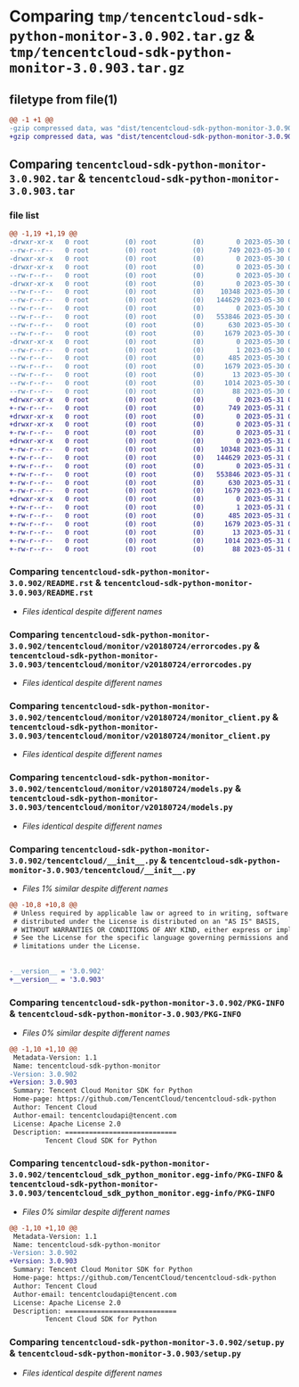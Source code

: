 # Comparing `tmp/tencentcloud-sdk-python-monitor-3.0.902.tar.gz` & `tmp/tencentcloud-sdk-python-monitor-3.0.903.tar.gz`

## filetype from file(1)

```diff
@@ -1 +1 @@
-gzip compressed data, was "dist/tencentcloud-sdk-python-monitor-3.0.902.tar", last modified: Tue May 30 00:27:59 2023, max compression
+gzip compressed data, was "dist/tencentcloud-sdk-python-monitor-3.0.903.tar", last modified: Wed May 31 02:16:03 2023, max compression
```

## Comparing `tencentcloud-sdk-python-monitor-3.0.902.tar` & `tencentcloud-sdk-python-monitor-3.0.903.tar`

### file list

```diff
@@ -1,19 +1,19 @@
-drwxr-xr-x   0 root         (0) root         (0)        0 2023-05-30 00:27:59.000000 tencentcloud-sdk-python-monitor-3.0.902/
--rw-r--r--   0 root         (0) root         (0)      749 2023-05-30 00:27:59.000000 tencentcloud-sdk-python-monitor-3.0.902/README.rst
-drwxr-xr-x   0 root         (0) root         (0)        0 2023-05-30 00:27:59.000000 tencentcloud-sdk-python-monitor-3.0.902/tencentcloud/
-drwxr-xr-x   0 root         (0) root         (0)        0 2023-05-30 00:27:59.000000 tencentcloud-sdk-python-monitor-3.0.902/tencentcloud/monitor/
--rw-r--r--   0 root         (0) root         (0)        0 2023-05-30 00:27:59.000000 tencentcloud-sdk-python-monitor-3.0.902/tencentcloud/monitor/__init__.py
-drwxr-xr-x   0 root         (0) root         (0)        0 2023-05-30 00:27:59.000000 tencentcloud-sdk-python-monitor-3.0.902/tencentcloud/monitor/v20180724/
--rw-r--r--   0 root         (0) root         (0)    10348 2023-05-30 00:27:59.000000 tencentcloud-sdk-python-monitor-3.0.902/tencentcloud/monitor/v20180724/errorcodes.py
--rw-r--r--   0 root         (0) root         (0)   144629 2023-05-30 00:27:59.000000 tencentcloud-sdk-python-monitor-3.0.902/tencentcloud/monitor/v20180724/monitor_client.py
--rw-r--r--   0 root         (0) root         (0)        0 2023-05-30 00:27:59.000000 tencentcloud-sdk-python-monitor-3.0.902/tencentcloud/monitor/v20180724/__init__.py
--rw-r--r--   0 root         (0) root         (0)   553846 2023-05-30 00:27:59.000000 tencentcloud-sdk-python-monitor-3.0.902/tencentcloud/monitor/v20180724/models.py
--rw-r--r--   0 root         (0) root         (0)      630 2023-05-30 00:27:59.000000 tencentcloud-sdk-python-monitor-3.0.902/tencentcloud/__init__.py
--rw-r--r--   0 root         (0) root         (0)     1679 2023-05-30 00:27:59.000000 tencentcloud-sdk-python-monitor-3.0.902/PKG-INFO
-drwxr-xr-x   0 root         (0) root         (0)        0 2023-05-30 00:27:59.000000 tencentcloud-sdk-python-monitor-3.0.902/tencentcloud_sdk_python_monitor.egg-info/
--rw-r--r--   0 root         (0) root         (0)        1 2023-05-30 00:27:59.000000 tencentcloud-sdk-python-monitor-3.0.902/tencentcloud_sdk_python_monitor.egg-info/dependency_links.txt
--rw-r--r--   0 root         (0) root         (0)      485 2023-05-30 00:27:59.000000 tencentcloud-sdk-python-monitor-3.0.902/tencentcloud_sdk_python_monitor.egg-info/SOURCES.txt
--rw-r--r--   0 root         (0) root         (0)     1679 2023-05-30 00:27:59.000000 tencentcloud-sdk-python-monitor-3.0.902/tencentcloud_sdk_python_monitor.egg-info/PKG-INFO
--rw-r--r--   0 root         (0) root         (0)       13 2023-05-30 00:27:59.000000 tencentcloud-sdk-python-monitor-3.0.902/tencentcloud_sdk_python_monitor.egg-info/top_level.txt
--rw-r--r--   0 root         (0) root         (0)     1014 2023-05-30 00:27:59.000000 tencentcloud-sdk-python-monitor-3.0.902/setup.py
--rw-r--r--   0 root         (0) root         (0)       88 2023-05-30 00:27:59.000000 tencentcloud-sdk-python-monitor-3.0.902/setup.cfg
+drwxr-xr-x   0 root         (0) root         (0)        0 2023-05-31 02:16:03.000000 tencentcloud-sdk-python-monitor-3.0.903/
+-rw-r--r--   0 root         (0) root         (0)      749 2023-05-31 02:16:03.000000 tencentcloud-sdk-python-monitor-3.0.903/README.rst
+drwxr-xr-x   0 root         (0) root         (0)        0 2023-05-31 02:16:03.000000 tencentcloud-sdk-python-monitor-3.0.903/tencentcloud/
+drwxr-xr-x   0 root         (0) root         (0)        0 2023-05-31 02:16:03.000000 tencentcloud-sdk-python-monitor-3.0.903/tencentcloud/monitor/
+-rw-r--r--   0 root         (0) root         (0)        0 2023-05-31 02:16:03.000000 tencentcloud-sdk-python-monitor-3.0.903/tencentcloud/monitor/__init__.py
+drwxr-xr-x   0 root         (0) root         (0)        0 2023-05-31 02:16:03.000000 tencentcloud-sdk-python-monitor-3.0.903/tencentcloud/monitor/v20180724/
+-rw-r--r--   0 root         (0) root         (0)    10348 2023-05-31 02:16:03.000000 tencentcloud-sdk-python-monitor-3.0.903/tencentcloud/monitor/v20180724/errorcodes.py
+-rw-r--r--   0 root         (0) root         (0)   144629 2023-05-31 02:16:03.000000 tencentcloud-sdk-python-monitor-3.0.903/tencentcloud/monitor/v20180724/monitor_client.py
+-rw-r--r--   0 root         (0) root         (0)        0 2023-05-31 02:16:03.000000 tencentcloud-sdk-python-monitor-3.0.903/tencentcloud/monitor/v20180724/__init__.py
+-rw-r--r--   0 root         (0) root         (0)   553846 2023-05-31 02:16:03.000000 tencentcloud-sdk-python-monitor-3.0.903/tencentcloud/monitor/v20180724/models.py
+-rw-r--r--   0 root         (0) root         (0)      630 2023-05-31 02:16:03.000000 tencentcloud-sdk-python-monitor-3.0.903/tencentcloud/__init__.py
+-rw-r--r--   0 root         (0) root         (0)     1679 2023-05-31 02:16:03.000000 tencentcloud-sdk-python-monitor-3.0.903/PKG-INFO
+drwxr-xr-x   0 root         (0) root         (0)        0 2023-05-31 02:16:03.000000 tencentcloud-sdk-python-monitor-3.0.903/tencentcloud_sdk_python_monitor.egg-info/
+-rw-r--r--   0 root         (0) root         (0)        1 2023-05-31 02:16:03.000000 tencentcloud-sdk-python-monitor-3.0.903/tencentcloud_sdk_python_monitor.egg-info/dependency_links.txt
+-rw-r--r--   0 root         (0) root         (0)      485 2023-05-31 02:16:03.000000 tencentcloud-sdk-python-monitor-3.0.903/tencentcloud_sdk_python_monitor.egg-info/SOURCES.txt
+-rw-r--r--   0 root         (0) root         (0)     1679 2023-05-31 02:16:03.000000 tencentcloud-sdk-python-monitor-3.0.903/tencentcloud_sdk_python_monitor.egg-info/PKG-INFO
+-rw-r--r--   0 root         (0) root         (0)       13 2023-05-31 02:16:03.000000 tencentcloud-sdk-python-monitor-3.0.903/tencentcloud_sdk_python_monitor.egg-info/top_level.txt
+-rw-r--r--   0 root         (0) root         (0)     1014 2023-05-31 02:16:03.000000 tencentcloud-sdk-python-monitor-3.0.903/setup.py
+-rw-r--r--   0 root         (0) root         (0)       88 2023-05-31 02:16:03.000000 tencentcloud-sdk-python-monitor-3.0.903/setup.cfg
```

### Comparing `tencentcloud-sdk-python-monitor-3.0.902/README.rst` & `tencentcloud-sdk-python-monitor-3.0.903/README.rst`

 * *Files identical despite different names*

### Comparing `tencentcloud-sdk-python-monitor-3.0.902/tencentcloud/monitor/v20180724/errorcodes.py` & `tencentcloud-sdk-python-monitor-3.0.903/tencentcloud/monitor/v20180724/errorcodes.py`

 * *Files identical despite different names*

### Comparing `tencentcloud-sdk-python-monitor-3.0.902/tencentcloud/monitor/v20180724/monitor_client.py` & `tencentcloud-sdk-python-monitor-3.0.903/tencentcloud/monitor/v20180724/monitor_client.py`

 * *Files identical despite different names*

### Comparing `tencentcloud-sdk-python-monitor-3.0.902/tencentcloud/monitor/v20180724/models.py` & `tencentcloud-sdk-python-monitor-3.0.903/tencentcloud/monitor/v20180724/models.py`

 * *Files identical despite different names*

### Comparing `tencentcloud-sdk-python-monitor-3.0.902/tencentcloud/__init__.py` & `tencentcloud-sdk-python-monitor-3.0.903/tencentcloud/__init__.py`

 * *Files 1% similar despite different names*

```diff
@@ -10,8 +10,8 @@
 # Unless required by applicable law or agreed to in writing, software
 # distributed under the License is distributed on an "AS IS" BASIS,
 # WITHOUT WARRANTIES OR CONDITIONS OF ANY KIND, either express or implied.
 # See the License for the specific language governing permissions and
 # limitations under the License.
 
 
-__version__ = '3.0.902'
+__version__ = '3.0.903'
```

### Comparing `tencentcloud-sdk-python-monitor-3.0.902/PKG-INFO` & `tencentcloud-sdk-python-monitor-3.0.903/PKG-INFO`

 * *Files 0% similar despite different names*

```diff
@@ -1,10 +1,10 @@
 Metadata-Version: 1.1
 Name: tencentcloud-sdk-python-monitor
-Version: 3.0.902
+Version: 3.0.903
 Summary: Tencent Cloud Monitor SDK for Python
 Home-page: https://github.com/TencentCloud/tencentcloud-sdk-python
 Author: Tencent Cloud
 Author-email: tencentcloudapi@tencent.com
 License: Apache License 2.0
 Description: ============================
         Tencent Cloud SDK for Python
```

### Comparing `tencentcloud-sdk-python-monitor-3.0.902/tencentcloud_sdk_python_monitor.egg-info/PKG-INFO` & `tencentcloud-sdk-python-monitor-3.0.903/tencentcloud_sdk_python_monitor.egg-info/PKG-INFO`

 * *Files 0% similar despite different names*

```diff
@@ -1,10 +1,10 @@
 Metadata-Version: 1.1
 Name: tencentcloud-sdk-python-monitor
-Version: 3.0.902
+Version: 3.0.903
 Summary: Tencent Cloud Monitor SDK for Python
 Home-page: https://github.com/TencentCloud/tencentcloud-sdk-python
 Author: Tencent Cloud
 Author-email: tencentcloudapi@tencent.com
 License: Apache License 2.0
 Description: ============================
         Tencent Cloud SDK for Python
```

### Comparing `tencentcloud-sdk-python-monitor-3.0.902/setup.py` & `tencentcloud-sdk-python-monitor-3.0.903/setup.py`

 * *Files identical despite different names*

